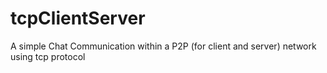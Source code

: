 # tcpClientServer
A simple Chat Communication within a P2P (for client and server) network using tcp protocol  
